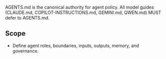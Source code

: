 AGENTS.md is the canonical authority for agent policy. All model guides (CLAUDE.md, COPILOT-INSTRUCTIONS.md, GEMINI.md, QWEN.md) MUST defer to AGENTS.md.

## Scope
- Define agent roles, boundaries, inputs, outputs, memory, and governance.

